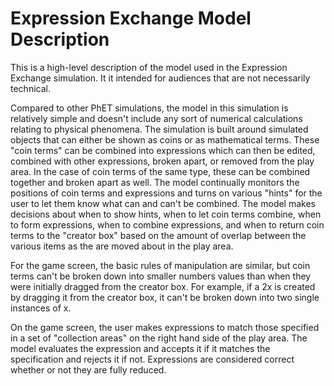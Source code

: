 # Expression Exchange Model Description

This is a high-level description of the model used in the Expression Exchange simulation. It it intended for audiences
that are not necessarily technical.

Compared to other PhET simulations, the model in this simulation is relatively simple and doesn't include any sort of
numerical calculations relating to physical phenomena. The simulation is built around simulated objects that can either
be shown as coins or as mathematical terms. These "coin terms" can be combined into expressions which can then be
edited, combined with other expressions, broken apart, or removed from the play area. In the case of coin terms of the
same type, these can be combined together and broken apart as well. The model continually monitors the positions of coin
terms and expressions and turns on various "hints" for the user to let them know what can and can't be combined. The
model makes decisions about when to show hints, when to let coin terms combine, when to form expressions, when to
combine expressions, and when to return coin terms to the "creator box" based on the amount of overlap between the
various items as the are moved about in the play area.

For the game screen, the basic rules of manipulation are similar, but coin terms can't be broken down into smaller
numbers values than when they were initially dragged from the creator box. For example, if a 2x is created by dragging
it from the creator box, it can't be broken down into two single instances of x.

On the game screen, the user makes expressions to match those specified in a set of "collection areas" on the right hand
side of the play area. The model evaluates the expression and accepts it if it matches the specification and rejects it
if not. Expressions are considered correct whether or not they are fully reduced.
